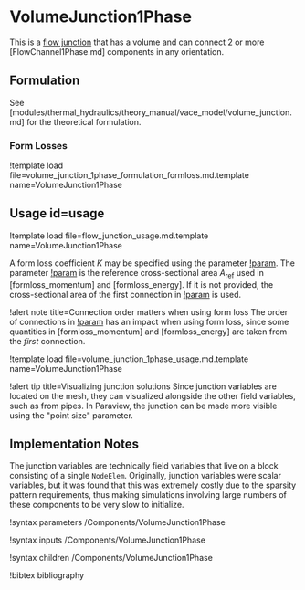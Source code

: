 # VolumeJunction1Phase

This is a [flow junction](component_groups/flow_junction.md) that has a volume
and can connect 2 or more [FlowChannel1Phase.md] components in any orientation.

## Formulation

See [modules/thermal_hydraulics/theory_manual/vace_model/volume_junction.md] for
the theoretical formulation.

### Form Losses

!template load file=volume_junction_1phase_formulation_formloss.md.template name=VolumeJunction1Phase

## Usage id=usage

!template load file=flow_junction_usage.md.template name=VolumeJunction1Phase

A form loss coefficient $K$ may be specified using the parameter
[!param](/Components/VolumeJunction1Phase/K).
The parameter [!param](/Components/VolumeJunction1Phase/A_ref) is the reference
cross-sectional area $A_\text{ref}$ used in [formloss_momentum] and [formloss_energy]. If it is
not provided, the cross-sectional area of the first connection in
[!param](/Components/VolumeJunction1Phase/connections) is used.

!alert note title=Connection order matters when using form loss
The order of connections in [!param](/Components/VolumeJunction1Phase/connections)
has an impact when using form loss, since some quantities in [formloss_momentum] and [formloss_energy]
are taken from the *first* connection.

!template load file=volume_junction_1phase_usage.md.template name=VolumeJunction1Phase

!alert tip title=Visualizing junction solutions
Since junction variables are located on the mesh, they can visualized alongside the other field variables, such as from pipes. In Paraview, the junction can be made more visible using the "point size" parameter.

## Implementation Notes

The junction variables are technically field variables that live on a block consisting of a single `NodeElem`. Originally, junction variables were scalar variables, but it was found that this was extremely costly due to the sparsity pattern requirements, thus making simulations involving large numbers of these components to be very slow to initialize.

!syntax parameters /Components/VolumeJunction1Phase

!syntax inputs /Components/VolumeJunction1Phase

!syntax children /Components/VolumeJunction1Phase

!bibtex bibliography
